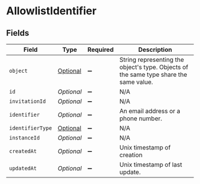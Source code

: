 # AllowlistIdentifier


## Fields

| Field                                                                                       | Type                                                                                        | Required                                                                                    | Description                                                                                 |
| ------------------------------------------------------------------------------------------- | ------------------------------------------------------------------------------------------- | ------------------------------------------------------------------------------------------- | ------------------------------------------------------------------------------------------- |
| `object`                                                                                    | [Optional<AllowlistIdentifierObject>](../../models/components/AllowlistIdentifierObject.md) | :heavy_minus_sign:                                                                          | String representing the object's type. Objects of the same type share the same value.<br/>  |
| `id`                                                                                        | *Optional<String>*                                                                          | :heavy_minus_sign:                                                                          | N/A                                                                                         |
| `invitationId`                                                                              | *Optional<String>*                                                                          | :heavy_minus_sign:                                                                          | N/A                                                                                         |
| `identifier`                                                                                | *Optional<String>*                                                                          | :heavy_minus_sign:                                                                          | An email address or a phone number.<br/>                                                    |
| `identifierType`                                                                            | [Optional<IdentifierType>](../../models/components/IdentifierType.md)                       | :heavy_minus_sign:                                                                          | N/A                                                                                         |
| `instanceId`                                                                                | *Optional<String>*                                                                          | :heavy_minus_sign:                                                                          | N/A                                                                                         |
| `createdAt`                                                                                 | *Optional<Long>*                                                                            | :heavy_minus_sign:                                                                          | Unix timestamp of creation<br/>                                                             |
| `updatedAt`                                                                                 | *Optional<Long>*                                                                            | :heavy_minus_sign:                                                                          | Unix timestamp of last update.<br/>                                                         |
